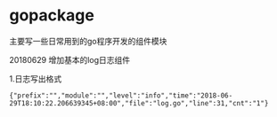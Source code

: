# gopackage

主要写一些日常用到的go程序开发的组件模块

20180629 增加基本的log日志组件


1.日志写出格式
```
{"prefix":"","module":"","level":"info","time":"2018-06-29T18:10:22.206639345+08:00","file":"log.go","line":31,"cnt":"1"}
```
